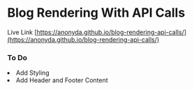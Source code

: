# Blog Rendering With API Calls
Live Link [https://anonyda.github.io/blog-rendering-api-calls/](https://anonyda.github.io/blog-rendering-api-calls/)

### To Do
<li> Add Styling
<li> Add Header and Footer Content
